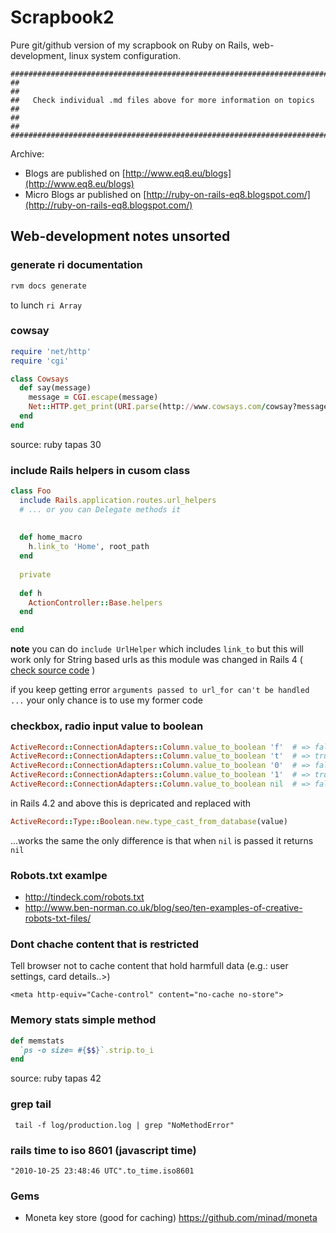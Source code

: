 Scrapbook2
==============

Pure git/github version of my scrapbook on Ruby on Rails, web-development, linux system configuration.


    ##########################################################################
    ##                                                                      ##
    ##   Check individual .md files above for more information on topics    ##
    ##                                                                      ##
    ##########################################################################
    
Archive: 
* Blogs are published on [http://www.eq8.eu/blogs](http://www.eq8.eu/blogs)
* Micro Blogs ar published on [http://ruby-on-rails-eq8.blogspot.com/](http://ruby-on-rails-eq8.blogspot.com/)


## Web-development notes unsorted


### generate ri documentation


```bash
rvm docs generate
```

to lunch `ri Array`

### cowsay

```ruby
require 'net/http'
require 'cgi'

class Cowsays
  def say(message)
    message = CGI.escape(message)
    Net::HTTP.get_print(URI.parse(http://www.cowsays.com/cowsay?message=#{message}))
  end
end
```

source: ruby tapas 30

### include Rails helpers in cusom class

```ruby
class Foo
  include Rails.application.routes.url_helpers
  # ... or you can Delegate methods it
  
  
  def home_macro
    h.link_to 'Home', root_path
  end
  
  private
  
  def h
    ActionController::Base.helpers
  end

end

```


**note** you can do  `include UrlHelper` which includes `link_to` but this will work only for String based urls as this module was changed in Rails 4 ( [check source code](https://github.com/rails/rails/blob/3d9bd2ac9482eabf4ee0ed286952ccd19207e851/actionview/lib/action_view/helpers/url_helper.rb) ) 

if you keep getting error `arguments passed to url_for can't be handled ...` your only chance is to use my former code

### checkbox, radio input value to boolean

```ruby
ActiveRecord::ConnectionAdapters::Column.value_to_boolean 'f'  # => false
ActiveRecord::ConnectionAdapters::Column.value_to_boolean 't'  # => true
ActiveRecord::ConnectionAdapters::Column.value_to_boolean '0'  # => false
ActiveRecord::ConnectionAdapters::Column.value_to_boolean '1'  # => true
ActiveRecord::ConnectionAdapters::Column.value_to_boolean nil  # => false
```

in Rails 4.2 and above this is depricated and replaced with

```ruby
ActiveRecord::Type::Boolean.new.type_cast_from_database(value)
```

...works the same the only difference is that when `nil` is passed it
returns `nil`

### Robots.txt examlpe

* http://tindeck.com/robots.txt
* http://www.ben-norman.co.uk/blog/seo/ten-examples-of-creative-robots-txt-files/


### Dont chache content that is restricted 

Tell browser not to cache content that hold harmfull data (e.g.: user settings, card details..>)

    <meta http-equiv="Cache-control" content="no-cache no-store">

### Memory stats simple method

```ruby
def memstats
  `ps -o size= #{$$}`.strip.to_i
end
```

source: ruby tapas 42


### grep tail 

```
 tail -f log/production.log | grep "NoMethodError"
```

### rails time to iso 8601 (javascript time)

```
"2010-10-25 23:48:46 UTC".to_time.iso8601
```

### Gems

* Moneta key store (good for caching) https://github.com/minad/moneta
